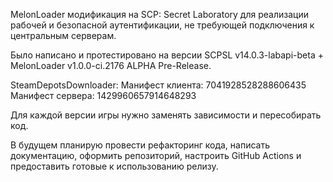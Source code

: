 MelonLoader модификация на SCP: Secret Laboratory для реализации рабочей и безопасной аутентификации, не требующей подключения к центральным серверам.

Было написано и протестировано на версии SCPSL v14.0.3-labapi-beta + MelonLoader v1.0.0-ci.2176 ALPHA Pre-Release.

SteamDepotsDownloader:
Манифест клиента: 7041928528288606435
Манифест сервера: 1429960657914648293

Для каждой версии игры нужно заменять зависимости и пересобирать код.

В будущем планирую провести рефакторинг кода, написать документацию, оформить репозиторий, настроить GitHub Actions и предоставить готовые к использованию релизу.

